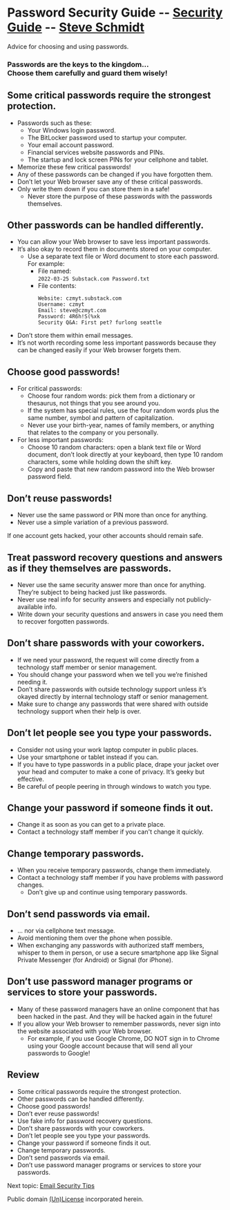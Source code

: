 
# Password Security Guide -- [Security Guide](..) -- [Steve Schmidt](/)
Advice for choosing and using passwords.

<h3>Passwords are the keys to the kingdom...<br />
Choose them carefully and guard them wisely!</h3>

## Some critical passwords require the strongest protection.
- Passwords such as these:
  - Your Windows login password.
  - The BitLocker password used to startup your computer.
  - Your email account password.
  - Financial services website passwords and PINs.
  - The startup and lock screen PINs for your cellphone and tablet.
- Memorize these few critical passwords!
- Any of these passwords can be changed if you have forgotten them.
- Don’t let your Web browser save any of these critical passwords.
- Only write them down if you can store them in a safe!
  - Never store the purpose of these passwords with the passwords themselves.

## Other passwords can be handled differently.
- You can allow your Web browser to save less important passwords.
- It’s also okay to record them in documents stored on your computer.
  - Use a separate text file or Word document to store each password. For example:
    - File named:
      <br />
      `2022-03-25 Substack.com Password.txt`
    - File contents:
      ```text
      Website: czmyt.substack.com
      Username: czmyt
      Email: steve@czmyt.com
      Password: 4R6h!S(%xk
      Security Q&A: First pet? furlong seattle
      ```
- Don’t store them within email messages.
- It’s not worth recording some less important passwords because they can be changed easily if your Web browser forgets them.

## Choose good passwords!
- For critical passwords:
	- Choose four random words: pick them from a dictionary or thesaurus, not things that you see around you.
	- If the system has special rules, use the four random words plus the same number, symbol and pattern of capitalization.
	- Never use your birth-year, names of family members, or anything that relates to the company or you personally.
- For less important passwords:
	- Choose 10 random characters: open a blank text file or Word document, don’t look directly at your keyboard, then type 10 random characters, some while holding down the shift key.
	- Copy and paste that new random password into the Web browser password field.

## Don’t reuse passwords!

- Never use the same password or PIN more than once for anything.
- Never use a simple variation of a previous password.

If one account gets hacked, your other accounts should remain safe.

## Treat password recovery questions and answers as if they themselves are passwords.

- Never use the same security answer more than once for anything. They’re subject to being hacked just like passwords.
- Never use real info for security answers and especially not publicly-available info.
- Write down your security questions and answers in case you need them to recover forgotten passwords.

## Don’t share passwords with your coworkers.

- If we need your password, the request will come directly from a technology staff member or senior management.
- You should change your password when we tell you we’re finished needing it.
- Don’t share passwords with outside technology support unless it’s okayed directly by internal technology staff or senior management.
- Make sure to change any passwords that were shared with outside technology support when their help is over.

## Don’t let people see you type your passwords.

- Consider not using your work laptop computer in public places.
- Use your smartphone or tablet instead if you can.
- If you have to type passwords in a public place, drape your jacket over your head and computer to make a cone of privacy. It’s geeky but effective.
- Be careful of people peering in through windows to watch you type.

## Change your password if someone finds it out.

- Change it as soon as you can get to a private place.
- Contact a technology staff member if you can't change it quickly.

## Change temporary passwords.

- When you receive temporary passwords, change them immediately.
- Contact a technology staff member if you have problems with password changes.
	- Don’t give up and continue using temporary passwords.

## Don’t send passwords via email.

- ... nor via cellphone text message.
- Avoid mentioning them over the phone when possible.
- When exchanging any passwords with authorized staff members, whisper to them in person, or use a secure smartphone app like Signal Private Messenger (for Android) or Signal (for iPhone).

## Don’t use password manager programs or services to store your passwords.

- Many of these password managers have an online component that has been hacked in the past. And they will be hacked again in the future!
- If you allow your Web browser to remember passwords, never sign into the website associated with your Web browser.
	- For example, if you use Google Chrome, DO NOT sign in to Chrome using your Google account because that will send all your passwords to Google!

## Review

- Some critical passwords require the strongest protection.
- Other passwords can be handled differently.
- Choose good passwords!
- Don’t ever reuse passwords!
- Use fake info for password recovery questions.
- Don’t share passwords with your coworkers.
- Don’t let people see you type your passwords.
- Change your password if someone finds it out.
- Change temporary passwords.
- Don’t send passwords via email.
- Don’t use password manager programs or services to store your passwords.

Next topic: [Email Security Tips](email-security-tips)

Public domain [(Un)License](/UNLICENSE) incorporated herein.
